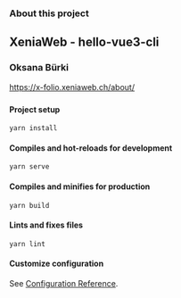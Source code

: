 ### About this project

## XeniaWeb - hello-vue3-cli
### Oksana Bürki

<https://x-folio.xeniaweb.ch/about/>

###
#### Project setup
```yarn install```
#### Compiles and hot-reloads for development
```yarn serve```

#### Compiles and minifies for production
```yarn build```

#### Lints and fixes files
```yarn lint```

#### Customize configuration
See [Configuration Reference](https://cli.vuejs.org/config/).
